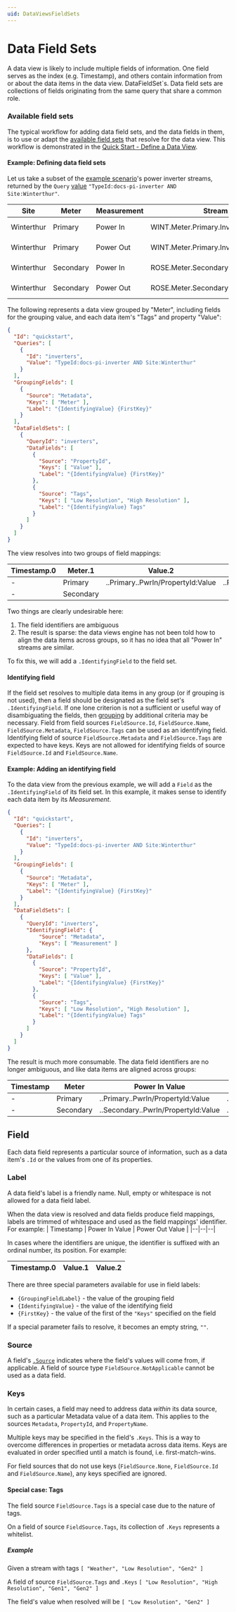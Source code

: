 ```yaml
---
uid: DataViewsFieldSets
---
```


# Data Field Sets

A data view is likely to include multiple fields of information. One field serves as the index (e.g. Timestamp), and others contain information from or about the data items in the data view.
DataFieldSet`s. Data field sets are collections of fields originating from the same query that share a common role.

### Available field sets
The typical workflow for adding data field sets, and the data fields in them, is to use or adapt the [available field sets](xref:DataViewsAvailableFieldSets) that resolve for the data view. This workflow is demonstrated in the [Quick Start - Define a Data View](xref:DataViewsQuickStartDefine).

#### Example: Defining data field sets
Let us take a subset of the [example scenario](xref:DataViewsExampleScenario)'s power inverter streams, returned by the `Query` [value](xref:sdsSearching) `"TypeId:docs-pi-inverter AND Site:Winterthur"`. 

| Site | Meter | Measurement | Stream Id | Tags |
|--|--|--|--|--|
| Winterthur | Primary | Power In | WINT.Meter.Primary.Inverter.0.PwrIn | Low Resolution |
| Winterthur | Primary | Power Out | WINT.Meter.Primary.Inverter.0.PwrOut | Low Resolution |
| Winterthur | Secondary | Power In | ROSE.Meter.Secondary.Inverter.0.PwrIn | Low Resolution |
| Winterthur | Secondary | Power Out | ROSE.Meter.Secondary.Inverter.0.PwrOut | Low Resolution |

The following represents a data view grouped by "Meter", including fields for the grouping value, and each data item's "Tags" and property "Value":

```json
{
  "Id": "quickstart",
  "Queries": [
    {
      "Id": "inverters",
      "Value": "TypeId:docs-pi-inverter AND Site:Winterthur"
    }
  ],
  "GroupingFields": [
    {
      "Source": "Metadata",
      "Keys": [ "Meter" ],
      "Label": "{IdentifyingValue} {FirstKey}"
    }
  ],
  "DataFieldSets": [
    {
      "QueryId": "inverters",
      "DataFields": [
        {
          "Source": "PropertyId",
          "Keys": [ "Value" ],
          "Label": "{IdentifyingValue} {FirstKey}"
        },
        {
          "Source": "Tags",
          "Keys": [ "Low Resolution", "High Resolution" ],
          "Label": "{IdentifyingValue} Tags"
        }
      ]
    }
  ]
}
```

The view resolves into two groups of field mappings:

| Timestamp.0 | Meter.1 | Value.2 | Tags.3 | Value.4 | Tags.5 | Value.6 | Tags.7 | Value.8 | Tags.9 |
|--|--|--|--|--|--|--|--|--|--|
| - | Primary | ..Primary..PwrIn/PropertyId:Value | ..Primary..PwrIn/Tags |  ..Primary..PwrOut/PropertyId:Value | ..Primary..PwrOut/Tags  | | | | |
| - | Secondary |  |  |  |  | ..Secondary..PwrIn/PropertyId:Value | ..Secondary..PwrIn/Tags |  ..Secondary..PwrOut/PropertyId:Value | ..Secondary..PwrOut/Tags  |

Two things are clearly undesirable here:
1. The field identifiers are ambiguous
2. The result is sparse: the data views engine has not been told how to align the data items across groups, so it has no idea that all "Power In" streams are similar.

To fix this, we will add a `.IdentifyingField` to the field set.

#### Identifying field
If the field set resolves to multiple data items in any group (or if grouping is not used), then a field should be designated as the field set's `.IdentifyingField`. If one lone criterion is not a sufficient or useful way of disambiguating the fields, then [grouping](xref:DataViewsGrouping) by additional criteria may be necessary. Field from field sources `FieldSource.Id`, `FieldSource.Name`, `FieldSource.Metadata`, `FieldSource.Tags` can be used as an identifying field. Identifying field of source `FieldSource.Metadata` and `FieldSource.Tags` are expected to have keys. Keys are not allowed for identifying fields of source `FieldSource.Id` and `FieldSource.Name`.

#### Example: Adding an identifying field
To the data view from the previous example, we will add a `Field` as the `.IdentifyingField` of its field set. In this example, it makes sense to identify each data item by its _Measurement_.

```json
{
  "Id": "quickstart",
  "Queries": [
    {
      "Id": "inverters",
      "Value": "TypeId:docs-pi-inverter AND Site:Winterthur"
    }
  ],
  "GroupingFields": [
    {
      "Source": "Metadata",
      "Keys": [ "Meter" ],
      "Label": "{IdentifyingValue} {FirstKey}"
    }
  ],
  "DataFieldSets": [
    {
      "QueryId": "inverters",
      "IdentifyingField": {
          "Source": "Metadata",
          "Keys": [ "Measurement" ]
      },
      "DataFields": [
        {
          "Source": "PropertyId",
          "Keys": [ "Value" ],
          "Label": "{IdentifyingValue} {FirstKey}"
        },
        {
          "Source": "Tags",
          "Keys": [ "Low Resolution", "High Resolution" ],
          "Label": "{IdentifyingValue} Tags"
        }
      ]
    }
  ]
}
```

The result is much more consumable. The data field identifiers are no longer ambiguous, and like data items are aligned across groups:

| Timestamp | Meter | Power In Value | Power In Tags | Power Out Value | Power Out Tags |
|--|--|--|--|--|--|
| - | Primary | ..Primary..PwrIn/PropertyId:Value | ..Primary..PwrIn/Tags |  ..Primary..PwrOut/PropertyId:Value | ..Primary..PwrOut/Tags  |
| - | Secondary | ..Secondary..PwrIn/PropertyId:Value | ..Secondary..PwrIn/Tags |  ..Secondary..PwrOut/PropertyId:Value | ..Secondary..PwrOut/Tags  |

## Field
Each data field represents a particular source of information, such as a data item's `.Id` or the values from one of its properties.

### Label
A data field's label is a friendly name. Null, empty or whitespace is not allowed for a data field label.

When the data view is resolved and data fields produce field mappings, labels are trimmed of whitespace and used as the field mappings' identifier. For example:
| Timestamp | Power In Value | Power Out Value |
|--|--|--|

In cases where the identifiers are unique, the identifier is suffixed with an ordinal number, its position. For example:

| Timestamp.0 | Value.1 | Value.2 |
|--|--|--|

There are three special parameters available for use in field labels:
- `{GroupingFieldLabel}` - the value of the grouping field
- `{IdentifyingValue}` - the value of the identifying field
- `{FirstKey}` - the value of the first of the `"Keys"` specified on the field

If a special parameter fails to resolve, it becomes an empty string, `""`.

### Source
A field's [`.Source`](xref:DataView#fieldsource-enumeration) indicates where the field's values will come from, if applicable. A field of source type `FieldSource.NotApplicable` cannot be used as a data field.

### Keys
In certain cases, a field may need to address data _within_ its data source, such as a particular Metadata value of a data item. This applies to the sources `Metadata`, `PropertyId`, and `PropertyName`.

Multiple keys may be specified in the field's `.Keys`. This is a way to overcome differences in properties or metadata across data items. Keys are evaluated in order specified until a match is found, i.e. first-match-wins.

For field sources that do not use keys (`FieldSource.None`, `FieldSource.Id` and `FieldSource.Name`), any keys specified are ignored.

#### Special case: Tags
The field source `FieldSource.Tags` is a special case due to the nature of tags.

On a field of source `FieldSource.Tags`, its collection of `.Keys` represents a whitelist.

##### Example
Given a stream with tags `[ "Weather", "Low Resolution", "Gen2" ]`  

A field of source `FieldSource.Tags` and `.Keys` `[ "Low Resolution", "High Resolution", "Gen1", "Gen2" ]`

The field's value when resolved will be `[ "Low Resolution", "Gen2" ]`

